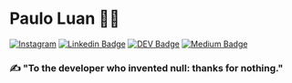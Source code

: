 # Paulo Luan :man_technologist:

[![Instagram](https://img.shields.io/badge/instagram-9cf?logo=instagram&style=for-the-badge&link=http://bit.ly/reativa-insta)](http://bit.ly/pauloluan-insta)
[![Linkedin Badge](https://img.shields.io/badge/-LinkedIn-blue?style=for-the-badge&logo=Linkedin&logoColor=white&link=https://bit.ly/pauloluan)](https://bit.ly/pauloluan)
[![DEV Badge](https://img.shields.io/badge/-DEV.to-000?style=for-the-badge&logo=dev.to&logoColor=white&link=https://dev.to/pauloluan)](https://dev.to/pauloluan)
[![Medium Badge](https://img.shields.io/badge/-Medium-000?style=for-the-badge&logo=Medium&logoColor=white&link=https://medium.com/@reativa)](https://medium.com/@reativa)

### :writing_hand: "To the developer who invented null: thanks for nothing."
